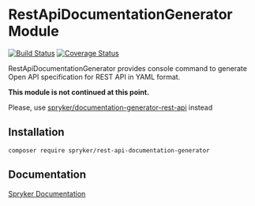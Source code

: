 # RestApiDocumentationGenerator Module
[![Build Status](https://travis-ci.org/spryker/rest-api-documentation-generator.svg)](https://travis-ci.org/spryker/rest-api-documentation-generator)
[![Coverage Status](https://coveralls.io/repos/github/spryker/rest-api-documentation-generator/badge.svg)](https://coveralls.io/github/spryker/rest-api-documentation-generator)

RestApiDocumentationGenerator provides console command to generate Open API specification for REST API in YAML format.

**This module is not continued at this point.**

Please, use [spryker/documentation-generator-rest-api](https://github.com/spryker/documentation-generator-rest-api) instead

## Installation

```
composer require spryker/rest-api-documentation-generator
```

## Documentation

[Spryker Documentation](https://academy.spryker.com/developing_with_spryker/module_guide/modules.html)